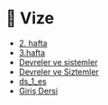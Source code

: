 # 📅 Vize

<!--YPackage.YGitbookIntegration-tarafından-otomatik-oluşturulmuştur-->

- [2. hafta](2.%20hafta.pdf)
- [3.hafta](3.hafta.pdf)
- [Devreler ve sistemler ](Devreler%20ve%20sistemler%20.pdf)
- [Devreler ve Siztemler](Devreler%20ve%20Siztemler.pdf)
- [ds_1_es](ds_1_es.pdf)
- [Giriş Dersi](Giri%C5%9F%20Dersi.pdf)

<!--YPackage.YGitbookIntegration-tarafından-otomatik-oluşturulmuştur-->
